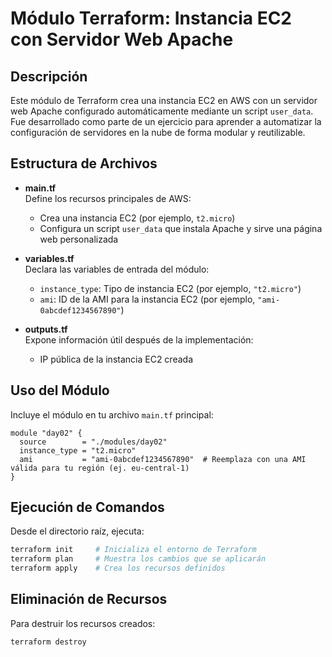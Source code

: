 # Módulo Terraform: Instancia EC2 con Servidor Web Apache

## Descripción

Este módulo de Terraform crea una instancia EC2 en AWS con un servidor web Apache configurado automáticamente mediante un script `user_data`. Fue desarrollado como parte de un ejercicio para aprender a automatizar la configuración de servidores en la nube de forma modular y reutilizable.

## Estructura de Archivos

- **main.tf**  
  Define los recursos principales de AWS:
  - Crea una instancia EC2 (por ejemplo, `t2.micro`)
  - Configura un script `user_data` que instala Apache y sirve una página web personalizada

- **variables.tf**  
  Declara las variables de entrada del módulo:
  - `instance_type`: Tipo de instancia EC2 (por ejemplo, `"t2.micro"`)
  - `ami`: ID de la AMI para la instancia EC2 (por ejemplo, `"ami-0abcdef1234567890"`)

- **outputs.tf**  
  Expone información útil después de la implementación:
  - IP pública de la instancia EC2 creada

## Uso del Módulo

Incluye el módulo en tu archivo `main.tf` principal:

```hcl
module "day02" {
  source        = "./modules/day02"
  instance_type = "t2.micro"
  ami           = "ami-0abcdef1234567890"  # Reemplaza con una AMI válida para tu región (ej. eu-central-1)
}
```


## Ejecución de Comandos
Desde el directorio raíz, ejecuta:

```bash
terraform init     # Inicializa el entorno de Terraform
terraform plan     # Muestra los cambios que se aplicarán
terraform apply    # Crea los recursos definidos
``` 

## Eliminación de Recursos
Para destruir los recursos creados:

```bash
terraform destroy
```
